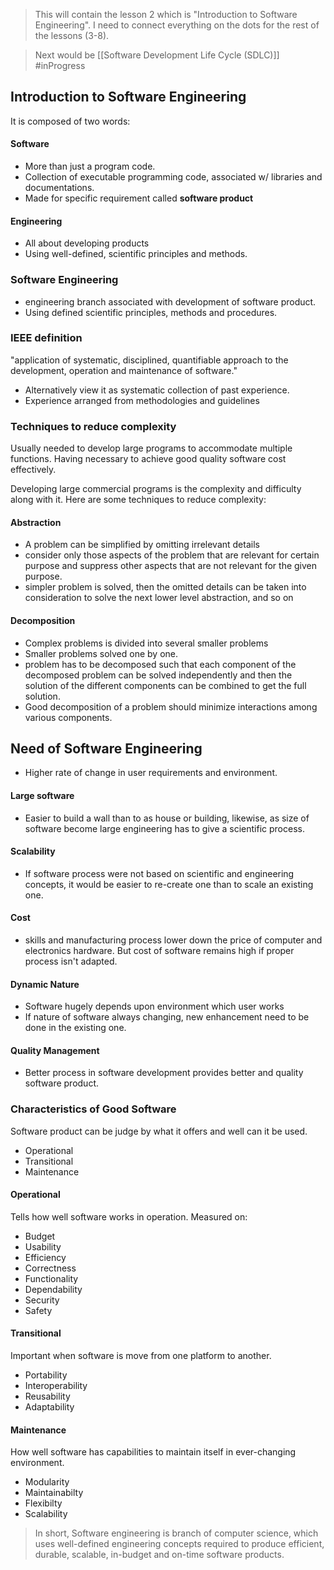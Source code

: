 >This will contain the lesson 2 which is "Introduction to Software Engineering". I need to connect everything on the dots for the rest of the lessons (3-8).

>Next would be [[Software Development Life Cycle (SDLC)]]
> #inProgress 
## Introduction to Software Engineering
It is composed of two words:
#### Software
- More than just a program code. 
- Collection of executable programming code, associated w/ libraries and documentations.
- Made for specific requirement called **software product**
#### Engineering
- All about developing products
- Using well-defined, scientific principles and methods.

### Software Engineering
- engineering branch associated with development of software product.
- Using defined scientific principles, methods and procedures.

### IEEE definition
"application of systematic, disciplined, quantifiable approach to the development, operation and maintenance of software."

- Alternatively view it as systematic collection of past experience.
- Experience arranged from methodologies and guidelines



### Techniques to reduce complexity
Usually needed to develop large programs to accommodate multiple functions. Having necessary to achieve good quality software cost effectively.

Developing large commercial programs is the complexity and difficulty along with it. Here are some techniques to reduce complexity:

#### Abstraction
- A problem can be simplified by omitting irrelevant details
- consider only those aspects of the problem that are relevant for certain purpose and suppress other aspects that are not relevant for the given purpose.
- simpler problem is solved, then the omitted details can be taken into consideration to solve the next lower level abstraction, and so on


#### Decomposition
- Complex problems is divided into several smaller problems
- Smaller problems solved one by one.
- problem has to be decomposed such that each component of the decomposed problem can be solved independently and then the solution of the different components can be combined to get the full solution.
- Good decomposition of a problem should minimize interactions among various components.

## Need of Software Engineering
- Higher rate of change in user requirements and environment.
#### Large software
- Easier to build a wall than to as house or building, likewise, as size of software become large engineering has to give a scientific process. 
#### Scalability
- If software process were not based on scientific and engineering concepts, it would be easier to re-create one than to scale an existing one.
#### Cost
- skills and manufacturing process lower down the price of computer and electronics hardware. But cost of software remains high if proper process isn't adapted.
#### Dynamic Nature
- Software hugely depends upon environment which user works
- If nature of software always changing, new enhancement need to be done in the existing one.
#### Quality Management
- Better process in software development provides better and quality software product.


### Characteristics of Good Software
Software product can be judge by what it offers and well can it be used.
- Operational
- Transitional
- Maintenance
#### Operational
 Tells how well software works in operation. Measured on:
- Budget
- Usability
- Efficiency
- Correctness
- Functionality
- Dependability
- Security
- Safety

#### Transitional
Important when software is move from one platform to another.

- Portability
- Interoperability
- Reusability
- Adaptability

#### Maintenance
How well software has capabilities to maintain itself in ever-changing environment.

- Modularity
- Maintainabilty
- Flexibilty
- Scalability

> In short, Software engineering is branch of computer science, which uses well-defined engineering concepts required to produce efficient, durable, scalable, in-budget and on-time software products.





